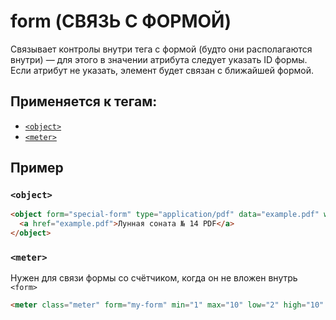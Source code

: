 # form (СВЯЗЬ С ФОРМОЙ)

Cвязывает контролы внутри тега с формой (будто они располагаются внутри) — для этого в значении атрибута следует указать ID формы. Если атрибут не указать, элемент будет связан с ближайшей формой.

## Применяется к тегам:

- [`<object>`](<../TAGS MEDIA/object (ВСТРАИВАНИЕ МЕДИА).md>)
- [`<meter>`](<../TAGS UI/meter (СТАТИЧЕСКИЙ ПРОГРЕСС-БАР).md>)
  <!-- - [`<button>`](<../TAGS MEDIA/object (ВСТРАИВАНИЕ МЕДИА).md>) -->
  <!-- - [`<fieldset>`](<../TAGS MEDIA/object (ВСТРАИВАНИЕ МЕДИА).md>) -->
  <!-- - [`<select>`](<../TAGS MEDIA/object (ВСТРАИВАНИЕ МЕДИА).md>) -->
  <!-- - [`<textarea>`](<../TAGS MEDIA/object (ВСТРАИВАНИЕ МЕДИА).md>) -->
  <!-- - [`<input>`](<../TAGS MEDIA/object (ВСТРАИВАНИЕ МЕДИА).md>) -->

## Пример

### `<object>`

```html
<object form="special-form" type="application/pdf" data="example.pdf" width="600" height="700">
  <a href="example.pdf">Лунная соната № 14 PDF</a>
</object>
```

### `<meter>`

Нужен для связи формы со счётчиком, когда он не вложен внутрь `<form>`

```html
<meter class="meter" form="my-form" min="1" max="10" low="2" high="10" value="3"></meter>
```
